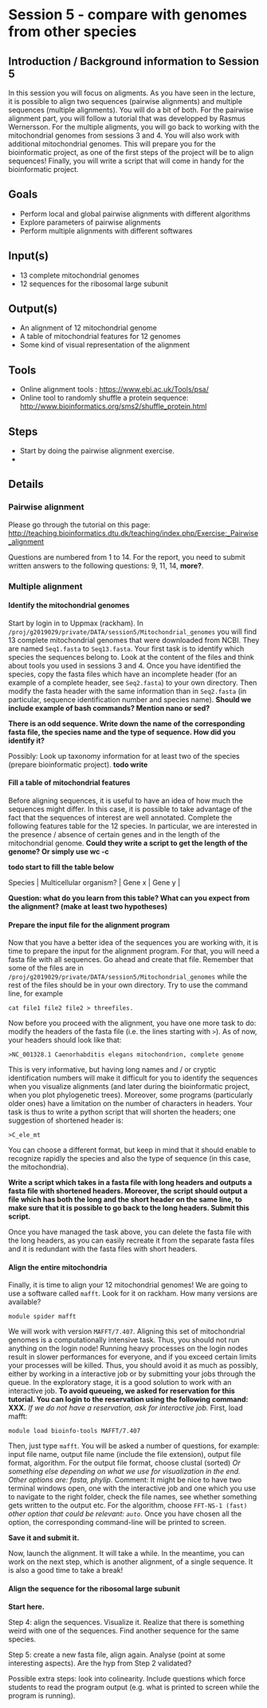 # Session 5 - compare with genomes from other species

## Introduction / Background information to Session 5

In this session you will focus on aligments. As you have seen in the lecture, it is possible to align two sequences (pairwise alignments) and multiple sequences (multiple alignments). You will do a bit of both. For the pairwise alignment part, you will follow a tutorial that was developped by Rasmus Wernersson. For the multiple aligments, you will go back to working with the mitochondrial genomes from sessions 3 and 4. You will also work with additional mitochondrial genomes. This will prepare you for the bioinformatic project, as one of the first steps of the project will be to align sequences! Finally, you will write a script that will come in handy for the bioinformatic project.

## Goals

  + Perform local and global pairwise alignments with different algorithms
  + Explore parameters of pairwise alignments
  + Perform multiple alignments with different softwares

## Input(s)

  + 13 complete mitochondrial genomes
  + 12 sequences for the ribosomal large subunit

## Output(s)

  + An alignment of 12 mitochondrial genome
  + A table of mitochondrial features for 12 genomes
  + Some kind of visual representation of the alignment

## Tools

  + Online alignment tools : https://www.ebi.ac.uk/Tools/psa/
  + Online tool to randomly shuffle a protein sequence: http://www.bioinformatics.org/sms2/shuffle_protein.html

## Steps

  + Start by doing the pairwise alignment exercise.
  + 

## Details

### Pairwise alignment

Please go through the tutorial on this page: http://teaching.bioinformatics.dtu.dk/teaching/index.php/Exercise:_Pairwise_alignment

Questions are numbered from 1 to 14. For the report, you need to submit written answers to the following questions: 9, 11, 14, **more?**.

### Multiple alignment

#### Identify the mitochondrial genomes

Start by login in to Uppmax (rackham). In `/proj/g2019029/private/DATA/session5/Mitochondrial_genomes` you will find 13 complete mitochondrial genomes that were downloaded from NCBI. They are named `Seq1.fasta` to `Seq13.fasta`. Your first task is to identify which species the sequences belong to. Look at the content of the files and think about tools you used in sessions 3 and 4. Once you have identified the species, copy the fasta files which have an incomplete header (for an example of a complete header, see `Seq2.fasta`) to your own directory. Then modify the fasta header with the same information than in `Seq2.fasta` (in particular, sequence identification number and species name). **Should we include example of bash commands? Mention nano or sed?**

**There is an odd sequence. Write down the name of the corresponding fasta file, the species name and the type of sequence. How did you identify it?** 

Possibly: Look up taxonomy information for at least two of the species (prepare bioinformatic project). **todo write**

#### Fill a table of mitochondrial features

Before aligning sequences, it is useful to have an idea of how much the sequences might differ. In this case, it is possible to take advantage of the fact that the sequences of interest are well annotated. Complete the following features table for the 12 species. In particular, we are interested in the presence / absence of certain genes and in the length of the mitochondrial genome. **Could they write a script to get the length of the genome? Or simply use wc -c**

**todo start to fill the table below**

Species | Multicellular organism? | Gene x | Gene y | 
 
**Question: what do you learn from this table? What can you expect from the alignment? (make at least two hypotheses)**

#### Prepare the input file for the alignment program

Now that you have a better idea of the sequences you are working with, it is time to prepare the input for the alignment program. For that, you will need a fasta file with all sequences. Go ahead and create that file. Remember that some of the files are in `/proj/g2019029/private/DATA/session5/Mitochondrial_genomes` while the rest of the files should be in your own directory. Try to use the command line, for example 

```
cat file1 file2 file2 > threefiles.
```

Now before you proceed with the alignment, you have one more task to do: modify the headers of the fasta file (i.e. the lines starting with `>`). As of now, your headers should look like that:

```
>NC_001328.1 Caenorhabditis elegans mitochondrion, complete genome
```
This is very informative, but having long names and / or cryptic identification numbers will make it difficult for you to identify the sequences when you visualize alignments (and later during the bioinformatic project, when you plot phylogenetic trees). Moreover, some programs (particularly older ones) have a limitation on the number of characters in headers. Your task is thus to write a python script that will shorten the headers; one suggestion of shortened header is:
```
>C_ele_mt
```
You can choose a different format, but keep in mind that it should enable to recognize rapidly the species and also the type of sequence (in this case, the mitochondria).

**Write a script which takes in a fasta file with long headers and outputs a fasta file with shortened headers. Moreover, the script should output a file which has both the long and the short header on the same line, to make sure that it is possible to go back to the long headers. Submit this script.**

Once you have managed the task above, you can delete the fasta file with the long headers, as you can easily recreate it from the separate fasta files and it is redundant with the fasta files with short headers.

#### Align the entire mitochondria

Finally, it is time to align your 12 mitochondrial genomes! We are going to use a software called `mafft`. Look for it on rackham. How many versions are available?
```
module spider mafft
```
We will work with version `MAFFT/7.407`.
Aligning this set of mitochondrial genomes is a computationally intensive task. Thus, you should not run anything on the login node! Running heavy processes on the login nodes result in slower performances for everyone, and if you exceed certain limits your processes will be killed. Thus, you should avoid it as much as possibly, either by working in a interactive job or by submitting your jobs through the queue. In the exploratory stage, it is a good solution to work with an interactive job. **To avoid queueing, we asked for reservation for this tutorial. You can login to the reservation using the following command: XXX.** *If we do not have a reservation, ask for interactive job.*
First, load mafft:
```
module load bioinfo-tools MAFFT/7.407
```
Then, just type `mafft`. You will be asked a number of questions, for example: input file name, output file name (include the file extension), output file format, algorithm. For the output file format, choose clustal (sorted) *Or something else depending on what we use for visualization in the end. Other options are: fasta, phylip*. Comment: It might be nice to have two terminal windows open, one with the interactive job and one which you use to navigate to the right folder, check the file names, see whether something gets written to the output etc. For the algorithm, choose `FFT-NS-1 (fast)` *other option that could be relevant: `auto`*. Once you have chosen all the option, the corresponding command-line will be printed to screen.

**Save it and submit it.**

Now, launch the alignment. It will take a while. In the meantime, you can work on the next step, which is another alignment, of a single sequence. It is also a good time to take a break!

#### Align the sequence for the ribosomal large subunit

**Start here.**


Step 4: align the sequences. Visualize it. Realize that there is something weird with one of the sequences. Find another sequence for the same species.

Step 5: create a new fasta file, align again. Analyse (point at some interesting aspects). Are the hyp from Step 2 validated?

Possible extra steps: look into colinearity. Include questions which force students to read the program output (e.g. what is printed to screen while the program is running).

